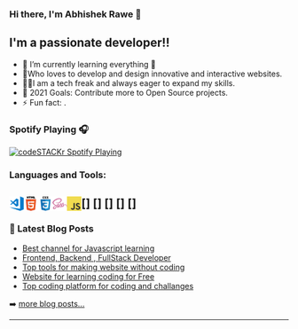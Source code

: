 ### Hi there, I'm Abhishek Rawe  👋

## I'm a passionate developer!!


- 🌱 I’m currently learning everything 🤣
- 💖Who loves to develop and design innovative and interactive websites.
- 🐱‍🚀I am a tech freak and always eager to expand my skills.
- 🥅 2021 Goals: Contribute more to Open Source projects.
- ⚡ Fun fact: .

### Spotify Playing 🎧

[<img src="https://now-playing-codestackr.vercel.app/api/spotify-playing" alt="codeSTACKr Spotify Playing" width="350" />](https://open.spotify.com/user/swyqyimdc12jajde4vpwd2x1b)


### Languages and Tools:

[<img align="left" alt="Visual Studio Code" width="26px" src="https://raw.githubusercontent.com/github/explore/80688e429a7d4ef2fca1e82350fe8e3517d3494d/topics/visual-studio-code/visual-studio-code.png" />]
[<img align="left" alt="HTML5" width="26px" src="https://raw.githubusercontent.com/github/explore/80688e429a7d4ef2fca1e82350fe8e3517d3494d/topics/html/html.png" />]
[<img align="left" alt="CSS3" width="26px" src="https://raw.githubusercontent.com/github/explore/80688e429a7d4ef2fca1e82350fe8e3517d3494d/topics/css/css.png" />]
[<img align="left" alt="Sass" width="26px" src="https://raw.githubusercontent.com/github/explore/80688e429a7d4ef2fca1e82350fe8e3517d3494d/topics/sass/sass.png" />]
[<img align="left" alt="JavaScript" width="26px" src="https://raw.githubusercontent.com/github/explore/80688e429a7d4ef2fca1e82350fe8e3517d3494d/topics/javascript/javascript.png" />]
---

### 📕 Latest Blog Posts

<!-- BLOG-POST-LIST:START -->
- [Best channel for Javascript learning](https://medium.com/@Abhishek_rawe/10-best-youtube-channels-for-learning-javascript-595b3d0b2df5)
- [Frontend, Backend , FullStack Developer](https://medium.com/@Abhishek_rawe/what-is-a-front-end-back-end-full-stack-developer-122ea0a8f0b0)
- [Top tools for making website without coding](https://medium.com/@Abhishek_rawe/tools-to-make-websites-without-coding-skills-e94990497f03)
- [Website for learning coding for Free](https://medium.com/@Abhishek_rawe/website-to-learn-coding-for-free-845926961337)
- [Top coding platform for coding and challanges ](https://medium.com/@Abhishek_rawe/top-5-popular-website-for-coding-challenges-and-for-practices-9d32e06f691b)
<!-- BLOG-POST-LIST:END -->

➡️ [more blog posts...](https://medium.com/@Abhishek_rawe)

---


[website]: https://https://abhishekrawe.github.io/abportfolio/
<!-- [course]: http://vsCodeHero.com -->
[twitter]: https://twitter.com/abhishek_rawe
[youtube]: https://youtube.com/abhishek_rawe
[instagram]: https://instagram.com/abhishek_rawe
[linkedin]: https://www.linkedin.com/in/abhishek-rawe-11b4011aa
<!-- [webdevplaylist]: https://www.youtube.com/playlist?list=PLkwxH9e_vrAJ0WbEsFA9W3I1W-g_BTsbt
[jsplaylist]: https://www.youtube.com/playlist?list=PLkwxH9e_vrALRJKu7wfXby3MKeflhTu6B
[cssplaylist]: https://www.youtube.com/playlist?list=PLkwxH9e_vrALSdvZuEh6gqQdmDoDIoqz4
[reactplaylist]: https://www.youtube.com/playlist?list=PLkwxH9e_vrAK4TdffpxKY3QGyHCpxFcQ0 -->
